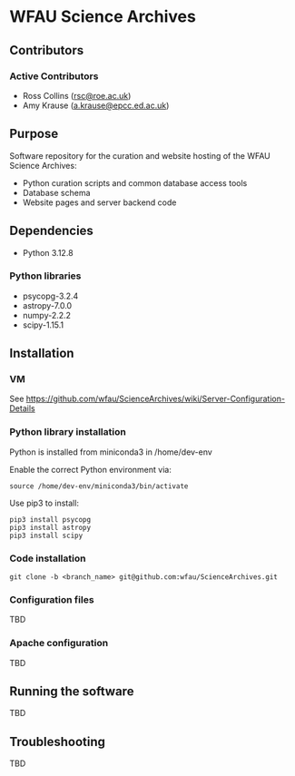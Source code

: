 # WFAU Science Archives

## Contributors
### Active Contributors

* Ross Collins (rsc@roe.ac.uk)
* Amy Krause (a.krause@epcc.ed.ac.uk)

## Purpose

Software repository for the curation and website hosting of the WFAU Science Archives:
* Python curation scripts and common database access tools
* Database schema
* Website pages and server backend code

## Dependencies
* Python 3.12.8
### Python libraries
* psycopg-3.2.4
* astropy-7.0.0
* numpy-2.2.2
* scipy-1.15.1

## Installation

### VM

See https://github.com/wfau/ScienceArchives/wiki/Server-Configuration-Details

### Python library installation

Python is installed from miniconda3 in /home/dev-env

Enable the correct Python environment via:

    source /home/dev-env/miniconda3/bin/activate

Use pip3 to install:

    pip3 install psycopg
    pip3 install astropy
    pip3 install scipy

### Code installation

    git clone -b <branch_name> git@github.com:wfau/ScienceArchives.git

### Configuration files

TBD

### Apache configuration

TBD

## Running the software

TBD

## Troubleshooting

TBD
